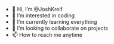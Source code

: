 - 👋 Hi, I’m @JoshKreif
- 👀 I’m interested in coding
- 🌱 I’m currently learning everything
- 💞️ I’m looking to collaborate on projects
- 📫 How to reach me anytime

<!---
JoshKreif/JoshKreif is a ✨ special ✨ repository because its `README.md` (this file) appears on your GitHub profile.
You can click the Preview link to take a look at your changes.
--->
